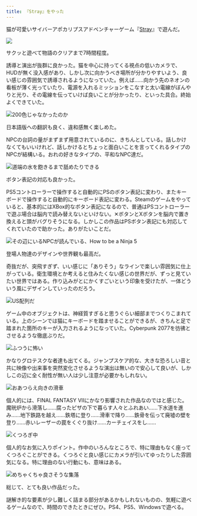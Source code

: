 ```yaml
---
title: 『Stray』をやった
---
```

猫が可愛いサイバーアポカリプスアドベンチャーゲーム『[Stray](https://store.steampowered.com/app/1332010/Stray/?l=japanese)』で遊んだ。

![](https://lh6.googleusercontent.com/ISyJvRBAy7q-ONMiu4FeXojoB8JBak6GfOT7I4RKRj-4udzW1sKPgZ-uHMONG-oqMcqreg6rBOhUEwfmon4SFil34oHs1E6Jgh1t4bcVBHeeGpIzDa2kRBGHRxUz8u8n-G6Hx2LM0TloF9H6Jbl7oZ24bW72hcjRInwQjtOhgbevOkruCT6Q4k7aNfQCHQ)

サクッと遊べて物語のクリアまで7時間程度。

誘導と演出が抜群に良かった。猫を中心に持ってくる視点の低いカメラで、HUDが無く没入感があり、しかし次に向かうべき場所が分かりやすいよう、良い感じの雰囲気で誘導されるようになっていた。例えば……向かう先のネオンの看板が薄く光っていたり、電源を入れるミッションをこなすと太い電線がぼんやりと光り、その電線を伝っていけば良いことが分かったり、といった具合。終始よくできていた。

![](https://lh5.googleusercontent.com/qK6HNRGt3RAZAdKlTbfk3VIQh7fK5fTiRsaKT6ThIrVZBzjCuikTDyoAuZ1XwCuJbmSgoBqqScBgxJVLhCOqckL5Jrq-k8lN0EPgRCd-2NJ6nba8aXdCCzsiKAFUeGZOHhiu6lE-FiD-mBAnNEU0KdEN37fq3C4VcUBIfkSbW17cL6oQ2tw3YSVxB_f2Sg "200色じゃなかったのか")

日本語版への翻訳も良く、違和感無く楽しめた。

NPCの台詞の量がまずまず用意されているのに、きちんとしている。話しかけなくてもいいけれど、話しかけるとちょっと面白いことを言ってくれるタイプのNPCが結構いる。おれの好きなタイプの、平和なNPC達だ。

![](https://lh3.googleusercontent.com/Kpnb4zimb_n4R72QXeZdGIJvme3UkbFDLxKmb1NtctuQDlMnCXqIDpT4kxg0ALX5SJjEcLFpmNgicSprC3zd093ndDaT2OATf_M1lr8S3eB3WGJifNBeYH9CqtQ1-yQzh4clSoiylwl43yTyWAGBxaD3bF2m2hjF3ko77fjDQ0rjLVgXWpZNE-w-sOvzKQ "道端の水を飽きるまで舐めたりできる")

ボタン表記の対応も良かった。

PS5コントローラーで操作すると自動的にPSのボタン表記に変わり、またキーボードで操作すると自動的にキーボード表記に変わる。Steamのゲームをやっていると、基本的にはXBox的なボタン表記になるので、普通はPSコントローラーで遊ぶ場合は脳内で読み替えないといけない。✕ボタンとXボタンを脳内で置き換えると頭がバグりそうになる。しかしこの作品はPSボタン表記にも対応してくれていたので助かった。ありがたいことだ。

![](https://lh3.googleusercontent.com/24VGIKm-XmNkaCba3009UXdYNRFMpyt_mAG5uikQfo6IsNNrMfuRrKfy3V_sEkfJk8HGcM-Ew-QV_3x-34DFQ-ENG6_kjli1pVSbhsRHcgPozUpjjxgMqu6wcV7rJxeoZ1YIrlaspekNtnRkN2_Cgcy3DFWnorP9tTKQi_InfAuLvIs4rYK-m-pPXvOhdQ "その辺にいるNPCが読んでいる、How to be a Ninja 5")

登場人物達のデザインや世界観も最高だ。

奇抜だが、突飛すぎず、いい感じに「ありそう」なラインで楽しい雰囲気に仕上がっている。衛生環境とか考えると住みたくない感じの世界だが、ずっと見ていたい世界ではある。作り込みがとにかくすごいという印象を受けたが、一体どういう風にデザインしていったのだろう。

![](https://lh4.googleusercontent.com/TUscVSaKnPIMBnUd-qjHFcGbjU--M2HRxsiTrFN7FtHsInBg_C9scqjOrTz70P4cBdlOtVLpujdqvNhoZF3Ja4Gz_cwR5EawMhFe8ZXdG88OV5DealpmvoQFSqbv59KTHTzAwjltOaszdAbDn_uLgPSWlZ1jlf8diIah9Gq9lIuOZCjNper0jx1G__tnjQ "US配列だ")

ゲーム中のオブジェクトは、神経質すぎると思うぐらい細部までつくりこまれている。上のシーンでは猫にキーボードを踏ませることができるが、きちんと足で踏まれた箇所のキーが入力されるようになっていた。Cyberpunk 2077を彷彿とさせるような徹底ぶりだ。

![](https://lh4.googleusercontent.com/5L3ooorGUyfmaWTfy3tpUS1fSqGdmH0I3diqyzd4bdH8xJpqOMZgYfQ7eRxL-jWPA_6fZ-TmtZUn1vHYCj42IRyWGs-GAtGvRGMoaq_aeyAlFY50L3G_jOQWBpvhJ8IurVh2zLJBnG17aZ6OEOJFTefoaMbRrFGH6HjHhBmBUv7fbf_efwyKNstX9BUyKA "ふつうに怖い")

かなりグロテスクな者達も出てくる。ジャンプスケア的な、大きな恐ろしい音と共に映像や出来事を突然変化させるような演出は無いので安心して良いが、しかしこの辺に全く耐性が無い人は少し注意が必要かもしれない。

![](https://lh6.googleusercontent.com/FI0yntU0gr6QGBkDkMO0R-5Z18PhkbampoJK8FXl-DhevjvpvhAK7IVDCgcKudPFUM0rbyIDr0JUCkUJwYljQjN1mVocF1F_H4FdE-zeQs76e0Jq-i5lh9xbSi36VPj1GTmhWxv1RtxXHJyGs9JQkapAhAjuGe9Q4Wd8eHdQeWtyckAC5qW_sbJmaiJXPA "おあつらえ向きの滑車")

個人的には、FINAL FANTASY VIIにかなり影響された作品なのではと感じた。魔晄炉から滑落し……腐ったピザの下で暮らす人々とふれあい……下水道を進み……地下鉄路を越え……鉄塔に登り……滑車で降り……鉄骨を伝って廃墟の壁を登り……赤いレーザーの罠をくぐり抜け……カーチェイスをし……

![](https://lh5.googleusercontent.com/YQ92rK37C63ezIqW3QDU9N4vV5tz1f1GGcVWlnTA_D9oKSuEoPu1q4rcxqlRFc_NuTfTmJ0hn0bgQF9MorneJ6jAQG6LemORXVxNQC9oeoM0GKZ2BwG412J6HiIlX51OCU5cLt_g7tA3BnbXDn-JwfNOCieoUL4hN2E0RqVtCgAqwkOgKWaXPZ_VuA-lQg "くつろぎ中")

個人的なお気に入りポイント。作中のいろんなところで、特に理由もなく座ってくつろぐことができる。くつろぐと良い感じにカメラが引いてゆったりした雰囲気になる。特に理由のない行動にも、意味はある。

![](https://lh4.googleusercontent.com/fhhh9agb7cNugx9Nxwr-Rqgs9xkLb9JWeC4Kmj1n7rbBSfW_JLTK0-bLhia0netlw_0sv5Q9Dnl8mRZkXeZv5gJddwjTkMuEz2SGPpNrSdbNrM7HOIVRwQG47P0gNE4kp_KTfc9ymXkRNyFf4iDWj5vImukwHK_tk0OYUn2BXjQO-JDzA0paEeMxnMDhtg "めちゃくちゃ良さそうな集落")

総じて、とても良い作品だった。

謎解き的な要素が少し難しく詰まる部分があるかもしれないものの、気軽に遊べるゲームなので、時間のできたときにぜひ。PS4、PS5、Windowsで遊べる。
